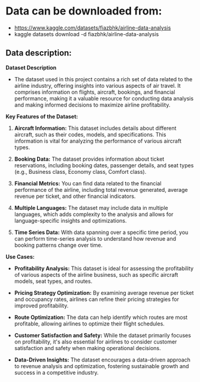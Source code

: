 # Data can be downloaded from: 
- https://www.kaggle.com/datasets/fiazbhk/airline-data-analysis
- kaggle datasets download -d fiazbhk/airline-data-analysis

## Data description:

**Dataset Description**
- The dataset used in this project contains a rich set of data related to the airline industry, offering insights into various aspects of air travel. It comprises information on flights, aircraft, bookings, and financial performance, making it a valuable resource for conducting data analysis and making informed decisions to maximize airline profitability.

**Key Features of the Dataset:**

1. **Aircraft Information:** This dataset includes details about different aircraft, such as their codes, models, and specifications. This information is vital for analyzing the performance of various aircraft types.

2. **Booking Data:** The dataset provides information about ticket reservations, including booking dates, passenger details, and seat types (e.g., Business class, Economy class, Comfort class).

3. **Financial Metrics:** You can find data related to the financial performance of the airline, including total revenue generated, average revenue per ticket, and other financial indicators.

4. **Multiple Languages:** The dataset may include data in multiple languages, which adds complexity to the analysis and allows for language-specific insights and optimizations.

5. **Time Series Data:** With data spanning over a specific time period, you can perform time-series analysis to understand how revenue and booking patterns change over time.

**Use Cases:**

- **Profitability Analysis:** This dataset is ideal for assessing the profitability of various aspects of the airline business, such as specific aircraft models, seat types, and routes.

- **Pricing Strategy Optimization:** By examining average revenue per ticket and occupancy rates, airlines can refine their pricing strategies for improved profitability.

- **Route Optimization:** The data can help identify which routes are most profitable, allowing airlines to optimize their flight schedules.

- **Customer Satisfaction and Safety:** While the dataset primarily focuses on profitability, it's also essential for airlines to consider customer satisfaction and safety when making operational decisions.

- **Data-Driven Insights:** The dataset encourages a data-driven approach to revenue analysis and optimization, fostering sustainable growth and success in a competitive industry.
